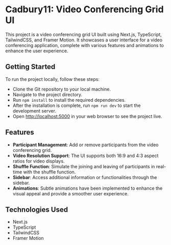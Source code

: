 # Cadbury11: Video Conferencing Grid UI

This project is a video conferencing grid UI built using Next.js, TypeScript, TailwindCSS, and Framer Motion. It showcases a user interface for a video conferencing application, complete with various features and animations to enhance the user experience.

## Getting Started

To run the project locally, follow these steps:

- Clone the Git repository to your local machine.
- Navigate to the project directory.
- Run `npm install` to install the required dependencies.
- After the installation is complete, run `npm run dev` to start the development server.
- Open [http://localhost:5000](http://localhost:5000) in your web browser to see the project live.

## Features

- **Participant Management**: Add or remove participants from the video conferencing grid.
- **Video Resolution Support**: The UI supports both 16:9 and 4:3 aspect ratios for video displays.
- **Shuffle Function**: Simulate the joining and leaving of participants in real-time with the shuffle function.
- **Sidebar**: Access additional information or functionalities through the sidebar.
- **Animations**: Subtle animations have been implemented to enhance the visual appeal and provide a smoother user experience.

## Technologies Used

- Next.js
- TypeScript
- TailwindCSS
- Framer Motion
